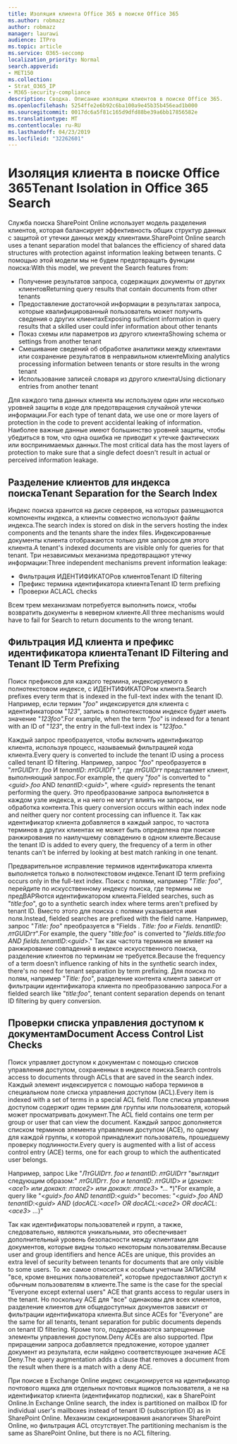 ```yaml
---
title: Изоляция клиента Office 365 в поиске Office 365
ms.author: robmazz
author: robmazz
manager: laurawi
audience: ITPro
ms.topic: article
ms.service: O365-seccomp
localization_priority: Normal
search.appverid:
- MET150
ms.collection:
- Strat_O365_IP
- M365-security-compliance
description: Сводка. Описание изоляции клиентов в поиске Office 365.
ms.openlocfilehash: 5254ffe2e6b92c6ba100a9e45b35b456ead1b000
ms.sourcegitcommit: 0017dc6a5f81c165d9dfd88be39a6bb17856582e
ms.translationtype: MT
ms.contentlocale: ru-RU
ms.lasthandoff: 04/23/2019
ms.locfileid: "32262601"
---
```

# <a name="tenant-isolation-in-office-365-search"></a><span data-ttu-id="c1ac3-103">Изоляция клиента в поиске Office 365</span><span class="sxs-lookup"><span data-stu-id="c1ac3-103">Tenant Isolation in Office 365 Search</span></span>
<span data-ttu-id="c1ac3-104">Служба поиска SharePoint Online использует модель разделения клиентов, которая балансирует эффективность общих структур данных с защитой от утечки данных между клиентами.</span><span class="sxs-lookup"><span data-stu-id="c1ac3-104">SharePoint Online search uses a tenant separation model that balances the efficiency of shared data structures with protection against information leaking between tenants.</span></span> <span data-ttu-id="c1ac3-105">С помощью этой модели мы не будем предотвращать функции поиска:</span><span class="sxs-lookup"><span data-stu-id="c1ac3-105">With this model, we prevent the Search features from:</span></span>
- <span data-ttu-id="c1ac3-106">Получение результатов запроса, содержащих документы от других клиентов</span><span class="sxs-lookup"><span data-stu-id="c1ac3-106">Returning query results that contain documents from other tenants</span></span>
- <span data-ttu-id="c1ac3-107">Предоставление достаточной информации в результатах запроса, которые квалифицированный пользователь может получить сведения о других клиентах</span><span class="sxs-lookup"><span data-stu-id="c1ac3-107">Exposing sufficient information in query results that a skilled user could infer information about other tenants</span></span>
- <span data-ttu-id="c1ac3-108">Показ схемы или параметров из другого клиента</span><span class="sxs-lookup"><span data-stu-id="c1ac3-108">Showing schema or settings from another tenant</span></span>
- <span data-ttu-id="c1ac3-109">Смешивание сведений об обработке аналитики между клиентами или сохранение результатов в неправильном клиенте</span><span class="sxs-lookup"><span data-stu-id="c1ac3-109">Mixing analytics processing information between tenants or store results in the wrong tenant</span></span>
- <span data-ttu-id="c1ac3-110">Использование записей словаря из другого клиента</span><span class="sxs-lookup"><span data-stu-id="c1ac3-110">Using dictionary entries from another tenant</span></span>

<span data-ttu-id="c1ac3-111">Для каждого типа данных клиента мы используем один или несколько уровней защиты в коде для предотвращения случайной утечки информации.</span><span class="sxs-lookup"><span data-stu-id="c1ac3-111">For each type of tenant data, we use one or more layers of protection in the code to prevent accidental leaking of information.</span></span> <span data-ttu-id="c1ac3-112">Наиболее важные данные имеют большинство уровней защиты, чтобы убедиться в том, что одна ошибка не приводит к утечке фактических или воспринимаемых данных.</span><span class="sxs-lookup"><span data-stu-id="c1ac3-112">The most critical data has the most layers of protection to make sure that a single defect doesn't result in actual or perceived information leakage.</span></span>

## <a name="tenant-separation-for-the-search-index"></a><span data-ttu-id="c1ac3-113">Разделение клиентов для индекса поиска</span><span class="sxs-lookup"><span data-stu-id="c1ac3-113">Tenant Separation for the Search Index</span></span>
<span data-ttu-id="c1ac3-114">Индекс поиска хранится на диске серверов, на которых размещаются компоненты индекса, а клиенты совместно используют файлы индекса.</span><span class="sxs-lookup"><span data-stu-id="c1ac3-114">The search index is stored on disk in the servers hosting the index components and the tenants share the index files.</span></span> <span data-ttu-id="c1ac3-115">Индексированные документы клиента отображаются только для запросов для этого клиента.</span><span class="sxs-lookup"><span data-stu-id="c1ac3-115">A tenant's indexed documents are visible only for queries for that tenant.</span></span> <span data-ttu-id="c1ac3-116">Три независимых механизма предотвращают утечку информации:</span><span class="sxs-lookup"><span data-stu-id="c1ac3-116">Three independent mechanisms prevent information leakage:</span></span>
- <span data-ttu-id="c1ac3-117">Фильтрация ИДЕНТИФИКАТОРов клиентов</span><span class="sxs-lookup"><span data-stu-id="c1ac3-117">Tenant ID filtering</span></span>
- <span data-ttu-id="c1ac3-118">Префикс термина идентификатора клиента</span><span class="sxs-lookup"><span data-stu-id="c1ac3-118">Tenant ID term prefixing</span></span>
- <span data-ttu-id="c1ac3-119">Проверки ACL</span><span class="sxs-lookup"><span data-stu-id="c1ac3-119">ACL checks</span></span>

<span data-ttu-id="c1ac3-120">Всем трем механизмам потребуется выполнить поиск, чтобы возвратить документы в неверном клиенте.</span><span class="sxs-lookup"><span data-stu-id="c1ac3-120">All three mechanisms would have to fail for Search to return documents to the wrong tenant.</span></span>

## <a name="tenant-id-filtering-and-tenant-id-term-prefixing"></a><span data-ttu-id="c1ac3-121">Фильтрация ИД клиента и префикс идентификатора клиента</span><span class="sxs-lookup"><span data-stu-id="c1ac3-121">Tenant ID Filtering and Tenant ID Term Prefixing</span></span>
<span data-ttu-id="c1ac3-122">Поиск префиксов для каждого термина, индексируемого в полнотекстовом индексе, с ИДЕНТИФИКАТОРом клиента.</span><span class="sxs-lookup"><span data-stu-id="c1ac3-122">Search prefixes every term that is indexed in the full-text index with the tenant ID.</span></span> <span data-ttu-id="c1ac3-123">Например, если термин "*foo*" индексируется для клиента с идентификатором "*123*", запись в полнотекстовом индексе будет иметь значение "*123foo".*</span><span class="sxs-lookup"><span data-stu-id="c1ac3-123">For example, when the term "*foo*" is indexed for a tenant with an ID of "*123*", the entry in the full-text index is "*123foo.*"</span></span>

<span data-ttu-id="c1ac3-124">Каждый запрос преобразуется, чтобы включить идентификатор клиента, используя процесс, называемый фильтрацией кода клиента.</span><span class="sxs-lookup"><span data-stu-id="c1ac3-124">Every query is converted to include the tenant ID using a process called tenant ID filtering.</span></span> <span data-ttu-id="c1ac3-125">Например, запрос "*foo*" преобразуется в "_лт_*GUID*_гт_. *foo* И *tenantID*: _лт_*GUID*_Гт_ ", где _лт_*GUID*_гт_ представляет клиент, выполняющий запрос.</span><span class="sxs-lookup"><span data-stu-id="c1ac3-125">For example, the query "*foo*" is converted to "<*guid*>.*foo* AND *tenantID*:<*guid*>", where <*guid*> represents the tenant performing the query.</span></span> <span data-ttu-id="c1ac3-126">Это преобразование запроса выполняется в каждом узле индекса, и на него не могут влиять ни запросы, ни обработка контента.</span><span class="sxs-lookup"><span data-stu-id="c1ac3-126">This query conversion occurs within each index node and neither query nor content processing can influence it.</span></span> <span data-ttu-id="c1ac3-127">Так как идентификатор клиента добавляется в каждый запрос, то частота терминов в других клиентах не может быть определена при поиске ранжирования по наилучшему совпадению в одном клиенте.</span><span class="sxs-lookup"><span data-stu-id="c1ac3-127">Because the tenant ID is added to every query, the frequency of a term in other tenants can't be inferred by looking at best match ranking in one tenant.</span></span>

<span data-ttu-id="c1ac3-128">Предварительное исправление терминов идентификатора клиента выполняется только в полнотекстовом индексе.</span><span class="sxs-lookup"><span data-stu-id="c1ac3-128">Tenant ID term prefixing occurs only in the full-text index.</span></span> <span data-ttu-id="c1ac3-129">Поиск с полями, например "*Title: foo*", перейдите по искусственному индексу поиска, где термины не предВАРЯются идентификатором клиента.</span><span class="sxs-lookup"><span data-stu-id="c1ac3-129">Fielded searches, such as "*title:foo*", go to a synthetic search index where terms aren't prefixed by tenant ID.</span></span> <span data-ttu-id="c1ac3-130">Вместо этого для поиска с полями указывается имя поля.</span><span class="sxs-lookup"><span data-stu-id="c1ac3-130">Instead, fielded searches are prefixed with the field name.</span></span> <span data-ttu-id="c1ac3-131">Например, запрос "*Title: foo*" преобразуется в "Fields *. Title: foo и Fields. tenantID*: _лт_*GUID*_гт_".</span><span class="sxs-lookup"><span data-stu-id="c1ac3-131">For example, the query "*title:foo*" is converted to "*fields.title:foo AND fields.tenantID*:<*guid*>."</span></span> <span data-ttu-id="c1ac3-132">Так как частота терминов не влияет на ранжирование совпадений в индексе искусственного поиска, разделение клиентов по терминам не требуется.</span><span class="sxs-lookup"><span data-stu-id="c1ac3-132">Because the frequency of a term doesn't influence ranking of hits in the synthetic search index, there's no need for tenant separation by term prefixing.</span></span> <span data-ttu-id="c1ac3-133">Для поиска по полям, например "*Title: foo*", разделение контента клиента зависит от фильтрации идентификатора клиента по преобразованию запроса.</span><span class="sxs-lookup"><span data-stu-id="c1ac3-133">For a fielded search like "*title:foo*", tenant content separation depends on tenant ID filtering by query conversion.</span></span>

## <a name="document-access-control-list-checks"></a><span data-ttu-id="c1ac3-134">Проверки списка управления доступом к документам</span><span class="sxs-lookup"><span data-stu-id="c1ac3-134">Document Access Control List Checks</span></span>
<span data-ttu-id="c1ac3-135">Поиск управляет доступом к документам с помощью списков управления доступом, сохраненных в индексе поиска.</span><span class="sxs-lookup"><span data-stu-id="c1ac3-135">Search controls access to documents through ACLs that are saved in the search index.</span></span> <span data-ttu-id="c1ac3-136">Каждый элемент индексируется с помощью набора терминов в специальном поле списка управления доступом (ACL).</span><span class="sxs-lookup"><span data-stu-id="c1ac3-136">Every item is indexed with a set of terms in a special ACL field.</span></span> <span data-ttu-id="c1ac3-137">Поле списка управления доступом содержит один термин для группы или пользователя, который может просматривать документ.</span><span class="sxs-lookup"><span data-stu-id="c1ac3-137">The ACL field contains one term per group or user that can view the document.</span></span> <span data-ttu-id="c1ac3-138">Каждый запрос дополняется списком терминов элемента управления доступом (ACE), по одному для каждой группы, к которой принадлежит пользователь, прошедшему проверку подлинности.</span><span class="sxs-lookup"><span data-stu-id="c1ac3-138">Every query is augmented with a list of access control entry (ACE) terms, one for each group to which the authenticated user belongs.</span></span>

<span data-ttu-id="c1ac3-139">Например, запрос Like "_Лт_*GUID*_гт_. *foo и tenantID*: _лт_*GUID*_гт_ "выглядит следующим образом:" _лт_*GUID*_гт_. *foo и tenantID*: _лт_*GUID*> *и* (*докакл:*<*ace1*> *или докакл*: _лт_*ace2*> *или докакл*: _лт_*ace3*> \*... \*)"</span><span class="sxs-lookup"><span data-stu-id="c1ac3-139">For example, a query like "<*guid*>.*foo AND tenantID*:<*guid*>" becomes: "<*guid*>.*foo AND tenantID*:<*guid*> *AND* (*docACL:*<*ace1*> *OR docACL*:<*ace2*> *OR docACL*:<*ace3*> *...*)"</span></span>

<span data-ttu-id="c1ac3-140">Так как идентификаторы пользователей и групп, а также, следовательно, являются уникальными, это обеспечивает дополнительный уровень безопасности между клиентами для документов, которые видны только некоторым пользователям.</span><span class="sxs-lookup"><span data-stu-id="c1ac3-140">Because user and group identifiers and hence ACEs are unique, this provides an extra level of security between tenants for documents that are only visible to some users.</span></span> <span data-ttu-id="c1ac3-141">То же самое относится к особым учетным ЗАПИСЯМ "все, кроме внешних пользователей", которые предоставляют доступ к обычным пользователям в клиенте.</span><span class="sxs-lookup"><span data-stu-id="c1ac3-141">The same is the case for the special "Everyone except external users" ACE that grants access to regular users in the tenant.</span></span> <span data-ttu-id="c1ac3-142">Но поскольку ACE для "все" одинаковы для всех клиентов, разделение клиентов для общедоступных документов зависит от фильтрации идентификатора клиента.</span><span class="sxs-lookup"><span data-stu-id="c1ac3-142">But since ACEs for "Everyone" are the same for all tenants, tenant separation for public documents depends on tenant ID filtering.</span></span> <span data-ttu-id="c1ac3-143">Кроме того, поддерживаются запрещенные элементы управления доступом.</span><span class="sxs-lookup"><span data-stu-id="c1ac3-143">Deny ACEs are also supported.</span></span> <span data-ttu-id="c1ac3-144">При приращении запроса добавляется предложение, которое удаляет документ из результата, если найдено соответствующее значение ACE Deny.</span><span class="sxs-lookup"><span data-stu-id="c1ac3-144">The query augmentation adds a clause that removes a document from the result when there is a match with a deny ACE.</span></span>

<span data-ttu-id="c1ac3-145">При поиске в Exchange Online индекс секционируется на идентификатор почтового ящика для отдельных почтовых ящиков пользователя, а не на идентификатор клиента (идентификатор подписки), как в SharePoint Online.</span><span class="sxs-lookup"><span data-stu-id="c1ac3-145">In Exchange Online search, the index is partitioned on mailbox ID for individual user's mailboxes instead of tenant ID (subscription ID) as in SharePoint Online.</span></span> <span data-ttu-id="c1ac3-146">Механизм секционирования аналогичен SharePoint Online, но фильтрация ACL отсутствует.</span><span class="sxs-lookup"><span data-stu-id="c1ac3-146">The partitioning mechanism is the same as SharePoint Online, but there is no ACL filtering.</span></span>
